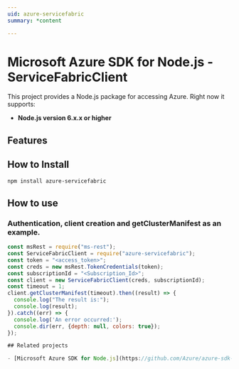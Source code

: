```yaml
---
uid: azure-servicefabric
summary: *content

---
```

# Microsoft Azure SDK for Node.js - ServiceFabricClient
This project provides a Node.js package for accessing Azure. Right now it supports:
- **Node.js version 6.x.x or higher**

## Features


## How to Install

```bash
npm install azure-servicefabric
```

## How to use

### Authentication, client creation and getClusterManifest  as an example.

```javascript
const msRest = require("ms-rest");
const ServiceFabricClient = require("azure-servicefabric");
const token = "<access_token>";
const creds = new msRest.TokenCredentials(token);
const subscriptionId = "<Subscription_Id>";
const client = new ServiceFabricClient(creds, subscriptionId);
const timeout = 1;
client.getClusterManifest(timeout).then((result) => {
  console.log("The result is:");
  console.log(result);
}).catch((err) => {
  console.log('An error occurred:');
  console.dir(err, {depth: null, colors: true});
});

## Related projects

- [Microsoft Azure SDK for Node.js](https://github.com/Azure/azure-sdk-for-node)
